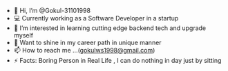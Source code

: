 - 👋 Hi, I’m @Gokul-31101998
- 💻 Currently working as a Software Developer in a startup
- 👀 I’m interested in learning cutting edge backend tech and upgrade myself
- 🌱 Want to shine in my career path in unique manner 
- 📫 How to reach me ...(gokulws1998@gmail.com)
- ⚡ Facts: Boring Person in Real Life , I can do nothing in day just by sitting 

<!---
Gokul-31101998/Gokul-31101998 is a ✨ special ✨ repository because its `README.md` (this file) appears on your GitHub profile.
You can click the Preview link to take a look at your changes.
--->
